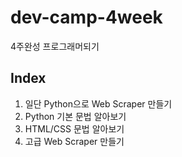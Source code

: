 # dev-camp-4week
4주완성 프로그래머되기

## Index

1. 일단 Python으로 Web Scraper 만들기
2. Python 기본 문법 알아보기
3. HTML/CSS 문법 알아보기
4. 고급 Web Scraper 만들기

